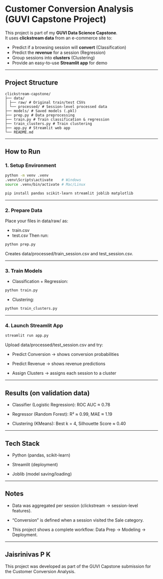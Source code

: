 #  Customer Conversion Analysis (GUVI Capstone Project)

This project is part of my **GUVI Data Science Capstone**.  
It uses **clickstream data** from an e-commerce site to:

-  Predict if a browsing session will **convert** (Classification)  
-  Predict the **revenue** for a session (Regression)  
-  Group sessions into **clusters** (Clustering)  
-  Provide an easy-to-use **Streamlit app** for demo  

---

##  Project Structure
```text
clickstream-capstone/
├── data/
│ ├── raw/ # Original train/test CSVs
│ └── processed/ # Session-level processed data
├── models/ # Saved models (.pkl)
├── prep.py # Data preprocessing
├── train.py # Train classification & regression
├── train_clusters.py # Train clustering
├── app.py # Streamlit web app
└── README.md
```

---

##  How to Run

### 1. Setup Environment
```bash
python -m venv .venv
.venv\Scripts\activate    # Windows
source .venv/bin/activate # Mac/Linux

pip install pandas scikit-learn streamlit joblib matplotlib
```
---

### 2. Prepare Data

Place your files in data/raw/ as:
- train.csv
- test.csv
Then run:
```bash
python prep.py
```
Creates data/processed/train_session.csv and test_session.csv.

---

### 3. Train Models

- Classification + Regression:
```bash
python train.py
```
- Clustering:
```bash
python train_clusters.py
```
---

### 4. Launch Streamlit App
```bash
streamlit run app.py
```
Upload data/processed/test_session.csv and try:

- Predict Conversion → shows conversion probabilities

- Predict Revenue → shows revenue predictions

- Assign Clusters → assigns each session to a cluster
---

## Results (on validation data)

- Classifier (Logistic Regression): ROC AUC ≈ 0.78

- Regressor (Random Forest): R² ≈ 0.99, MAE ≈ 1.19

- Clustering (KMeans): Best k = 4, Silhouette Score ≈ 0.40
---  

## Tech Stack

- Python (pandas, scikit-learn)

- Streamlit (deployment)

- Joblib (model saving/loading)
--- 

## Notes

- Data was aggregated per session (clickstream → session-level features).

- “Conversion” is defined when a session visited the Sale category.

- This project shows a complete workflow: Data Prep → Modeling → Deployment.

---
 Jaisrinivas P K
--
This project was developed as part of the GUVI Capstone submission for the Customer Conversion Analysis. 







